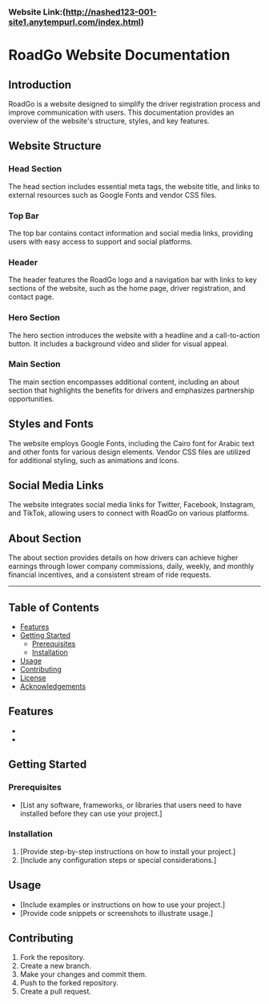 ### Website Link:(http://nashed123-001-site1.anytempurl.com/index.html)
# RoadGo Website Documentation

## Introduction

RoadGo is a website designed to simplify the driver registration process and improve communication with users. This documentation provides an overview of the website's structure, styles, and key features.

## Website Structure

### Head Section

The head section includes essential meta tags, the website title, and links to external resources such as Google Fonts and vendor CSS files.

### Top Bar

The top bar contains contact information and social media links, providing users with easy access to support and social platforms.

### Header

The header features the RoadGo logo and a navigation bar with links to key sections of the website, such as the home page, driver registration, and contact page.

### Hero Section

The hero section introduces the website with a headline and a call-to-action button. It includes a background video and slider for visual appeal.

### Main Section

The main section encompasses additional content, including an about section that highlights the benefits for drivers and emphasizes partnership opportunities.

## Styles and Fonts

The website employs Google Fonts, including the Cairo font for Arabic text and other fonts for various design elements. Vendor CSS files are utilized for additional styling, such as animations and icons.

## Social Media Links

The website integrates social media links for Twitter, Facebook, Instagram, and TikTok, allowing users to connect with RoadGo on various platforms.

## About Section

The about section provides details on how drivers can achieve higher earnings through lower company commissions, daily, weekly, and monthly financial incentives, and a consistent stream of ride requests.

---
## Table of Contents

- [Features](#features)
- [Getting Started](#getting-started)
  - [Prerequisites](#prerequisites)
  - [Installation](#installation)
- [Usage](#usage)
- [Contributing](#contributing)
- [License](#license)
- [Acknowledgements](#acknowledgements)

## Features

- 
- 

## Getting Started

### Prerequisites

- [List any software, frameworks, or libraries that users need to have installed before they can use your project.]

### Installation

1. [Provide step-by-step instructions on how to install your project.]
2. [Include any configuration steps or special considerations.]

## Usage

- [Include examples or instructions on how to use your project.]
- [Provide code snippets or screenshots to illustrate usage.]

## Contributing

1. Fork the repository.
2. Create a new branch.
3. Make your changes and commit them.
4. Push to the forked repository.
5. Create a pull request.

